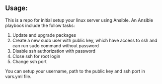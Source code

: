 ## Usage:

This is a repo for initial setup your linux server using Ansible. An Ansible playbook include the follow tasks:
1. Update and upgrade packages
2. Create a new sudo user with public key, which have access to ssh and can run sudo command without password
3. Disable ssh authorization with password
4. Close ssh for root login
5. Change ssh port

You can setup your username, path to the public key and ssh port in vars.yml file.